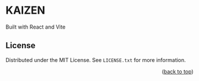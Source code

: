 <div id="top"></div>


# KAIZEN
Built with React and Vite


## License

Distributed under the MIT License. See `LICENSE.txt` for more information.

<p align="right">(<a href="#top">back to top</a>)</p>